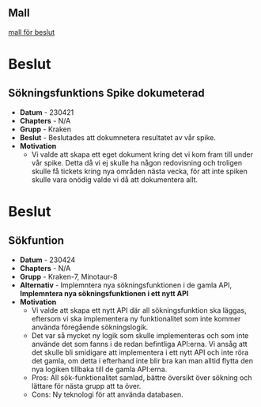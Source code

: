 ## Mall
[mall för beslut](../../Mallar/beslut.md)


# Beslut
## Sökningsfunktions Spike dokumeterad

- **Datum** - 230421
- **Chapters** - N/A
- **Grupp** -  Kraken
- **Beslut** - Beslutades att dokumnetera resultatet av vår spike.
- **Motivation**
  - Vi valde att skapa ett eget dokument kring det vi kom fram till under vår spike. Detta då vi ej skulle ha någon redovisning och troligen skulle få tickets kring nya områden nästa vecka, för att inte spiken skulle vara onödig valde vi då att dokumentera allt. 

# Beslut
## Sökfuntion 
- **Datum** - 230424
- **Chapters** - N/A
- **Grupp** - Kraken-7, Minotaur-8
- **Alternativ** - Implemntera nya sökningsfunktionen i de gamla API, **Implemntera nya sökningsfunktionen i ett nytt API**
- **Motivation**
  - Vi valde att skapa ett nytt API där all sökningsfunktion ska läggas, eftersom vi ska implementera ny funktionalitet som inte kommer använda föregående sökningslogik.
  - Det var så mycket ny logik som skulle implementeras och som inte använde det som fanns i de redan befintliga API:erna. Vi ansåg att det skulle bli smidigare att implementera i ett nytt API och inte röra det gamla, om detta i efterhand inte blir bra kan man alltid flytta den nya logiken tillbaka till de gamla API:erna.
  - Pros: All sök-funktionalitet samlad, bättre översikt över sökning och lättare för nästa grupp att ta över.
  - Cons: Ny teknologi för att använda databasen.
